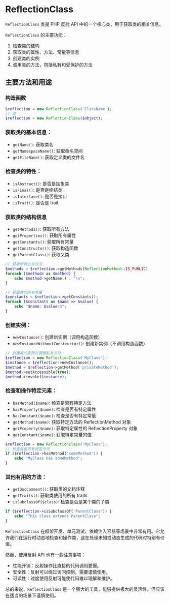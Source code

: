
# ReflectionClass

`ReflectionClass` 类是 PHP 反射 API 中的一个核心类，用于获取类的相关信息。

`ReflectionClass` 的主要功能：

1. 检查类的结构
2. 获取类的属性、方法、常量等信息
3. 创建类的实例
4. 调用类的方法，包括私有和受保护的方法

## 主要方法和用途

### 构造函数

```php
$reflection = new ReflectionClass('ClassName');
// 或
$reflection = new ReflectionClass($object);
```

### 获取类的基本信息：
- `getName()`: 获取类名
- `getNamespaceName()`: 获取命名空间
- `getFileName()`: 获取定义类的文件名

### 检查类的特性：
- `isAbstract()`: 是否是抽象类
- `isFinal()`: 是否是终结类
- `isInterface()`: 是否是接口
- `isTrait()`: 是否是 trait

### 获取类的结构信息

- `getMethods()`: 获取所有方法
- `getProperties()`: 获取所有属性
- `getConstants()`: 获取所有常量
- `getConstructor()`: 获取构造函数
- `getParentClass()`: 获取父类

```php
// 获取所有公共方法
$methods = $reflection->getMethods(ReflectionMethod::IS_PUBLIC);
foreach ($methods as $method) {
    echo $method->getName() . "\n";
}

// 获取类的所有常量
$constants = $reflection->getConstants();
foreach ($constants as $name => $value) {
    echo "$name: $value\n";
}
```
### 创建实例：
- `newInstance()`: 创建新实例（调用构造函数）
- `newInstanceWithoutConstructor()`: 创建新实例（不调用构造函数）

```php
// 创建类的实例并调用私有方法
$reflection = new ReflectionClass('MyClass');
$instance = $reflection->newInstance();
$method = $reflection->getMethod('privateMethod');
$method->setAccessible(true);
$method->invoke($instance);
```
### 检查和操作特定元素：
- `hasMethod($name)`: 检查是否有特定方法
- `hasProperty($name)`: 检查是否有特定属性
- `hasConstant($name)`: 检查是否有特定常量
- `getMethod($name)`: 获取特定方法的 ReflectionMethod 对象
- `getProperty($name)`: 获取特定属性的 ReflectionProperty 对象
- `getConstant($name)`: 获取特定常量的值

```php
$reflection = new ReflectionClass('MyClass');
// 检查类是否有特定方法
if ($reflection->hasMethod('someMethod')) {
    echo "MyClass has someMethod";
}
```
### 其他有用的方法：
- `getDocComment()`: 获取类的文档注释
- `getTraits()`: 获取类使用的所有 traits
- `isSubclassOf($class)`: 检查是否是某个类的子类

```php
if ($reflection->isSubclassOf('ParentClass')) {
    echo "This class extends ParentClass";
}
```
`ReflectionClass` 在框架开发、单元测试、依赖注入容器等场景中非常有用。它允许我们在运行时动态地检查和操作类，这在处理未知或动态生成的代码时特别有价值。

然而，使用反射 API 也有一些注意事项：
- 性能开销：反射操作比直接的代码调用要慢。
- 安全性：反射可以绕过访问控制，需要谨慎使用。
- 可读性：过度使用反射可能使代码难以理解和维护。

总的来说，`ReflectionClass` 是一个强大的工具，能够提供极大的灵活性，但应该在适当的场景下谨慎使用。